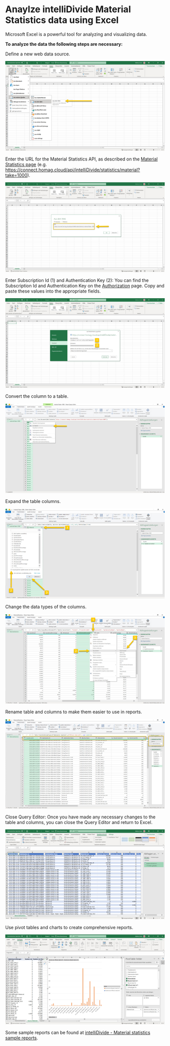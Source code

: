 # Anaylze intelliDivide Material Statistics data using Excel

Microsoft Excel is a powerful tool for analyzing and visualizing data. 

<strong>To analyze the data the following steps are necessary:</strong>

Define a new web data source.

![alt text](MaterialStatistics-Excel-01.jpg)

Enter the URL for the Material Statistics API, as described on the [Material Statistics page](MaterialStatistics.md) (e.g. https://connect.homag.cloud/api/intelliDivide/statistics/material?take=1000). 

![alt text](MaterialStatistics-Excel-02.jpg)

Enter Subscription Id (1) and Authentication Key (2): You can find the Subscription Id and Authentication Key on the [Authorization](../../Authorization/Authorization.md) page. Copy and paste these values into the appropriate fields.

![alt text](MaterialStatistics-Excel-03.jpg)

Convert the column to a table.

![alt text](MaterialStatistics-Excel-04.jpg)

Expand the table columns.

![alt text](MaterialStatistics-Excel-05.jpg)

Change the data types of the columns.

![alt text](MaterialStatistics-Excel-06.jpg)

Rename table and columns to make them easier to use in reports. 

![alt text](MaterialStatistics-Excel-07.jpg)

Close Query Editor: Once you have made any necessary changes to the table and columns, you can close the Query Editor and return to Excel.

![alt text](MaterialStatistics-Excel-08.jpg)

Use pivot tables and charts to create comprehensive reports.

![alt text](MaterialStatistics-Excel-09.jpg)

Some sample reports can be found at [intelliDivide - Material statistics sample reports](../../../Samples/Statistics/Material).















